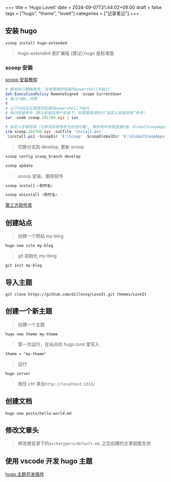 +++
title = 'Hugo Loveit'
date = 2024-09-07T21:44:02+08:00
draft = false
tags = ["hugo", "theme", "loveit"]
categories = ["记录笔记"]
+++


## 安装 hugo

`scoop install hugo-extended`
<!--more-->
> hugo-extended 是扩展版 (建议),hugo 是标准版

### scoop 安装

[scoop 安装教程](https://gitee.com/scoop-installer/scoop)

```powershell
# 脚本执行策略更改, 在有管理员权限的powershell中执行
Set-ExecutionPolicy RemoteSigned -scope CurrentUser
# 输入Y或A，同意
Y
# 以下代码在无管理员权限的powershell下执行
# 执行安装命令（默认安装在用户目录下，如需更改请执行“自定义安装目录”命令）
iwr -useb scoop.201704.xyz | iex

# 自定义安装目录（注意将目录修改为合适位置), 我的软件安装盘是E盘，GlobalScoopApps是scoop软件安装目录
irm scoop.201704.xyz -outfile 'install.ps1'
.\install.ps1 -ScoopDir 'E:\Scoop' -ScoopGlobalDir 'E:\GlobalScoopApps'
```

> 切换分支到 develop, 更新 scoop

```powershell
scoop config scoop_branch develop

scoop update
```

> scoop 安装、删除软件

```powershell
scoop install <软件名>

scoop uninstall <软件名>
```

[第三方软件库](https://gitee.com/scoop-installer)

## 创建站点

> 创建一个网站 my-blog

`hugo new site my-blog`

> git 初始化 my-blog

`git init my-blog`

## 导入主题

`git clone https://github.com/dillonzq/LoveIt.git themes/LoveIt`

## 创建一个新主题

> 创建一个主题

`hugo new theme my-theme`

> 第一次运行，在站点的 hugo.toml 里写入

`theme = "my-theme"`

> 运行

`hugo server`

> 按住 ctrl 单击`http://localhost:1313/`

## 创建文档

`hugo new posts/hello-world.md`

## 修改文章头

> 修改根目录下的`archetypers/default.md`, 之后创建的文章就能生效

## 使用 vscode 开发 hugo 主题

[hugo 主题开发插件](https://gohugo.io/tools/editors/)
